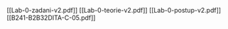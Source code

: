 [[Lab-0-zadani-v2.pdf]]
[[Lab-0-teorie-v2.pdf]]
[[Lab-0-postup-v2.pdf]]
[[B241-B2B32DITA-C-05.pdf]]
